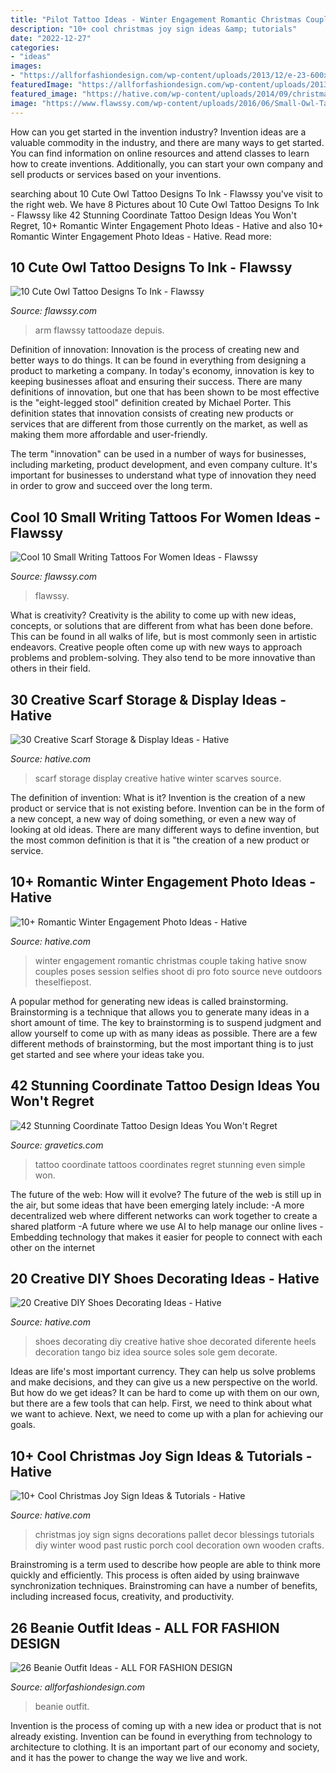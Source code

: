 ```yaml
---
title: "Pilot Tattoo Ideas - Winter Engagement Romantic Christmas Couple Taking Hative Snow Couples Poses Session Selfies Shoot Di Pro Foto Source Neve Outdoors Theselfiepost"
description: "10+ cool christmas joy sign ideas &amp; tutorials"
date: "2022-12-27"
categories:
- "ideas"
images:
- "https://allforfashiondesign.com/wp-content/uploads/2013/12/e-23-600x880.jpg"
featuredImage: "https://allforfashiondesign.com/wp-content/uploads/2013/12/e-23-600x880.jpg"
featured_image: "https://hative.com/wp-content/uploads/2014/09/christmas-joy-sign/10-christmas-joy-sign-ideas-and-tutorials.jpg"
image: "https://www.flawssy.com/wp-content/uploads/2016/06/Small-Owl-Tattoo-Designs.jpg"
---
```



How can you get started in the invention industry?
Invention ideas are a valuable commodity in the industry, and there are many ways to get started. You can find information on online resources and attend classes to learn how to create inventions. Additionally, you can start your own company and sell products or services based on your inventions.

	

		
searching about 10 Cute Owl Tattoo Designs To Ink - Flawssy you've visit to the right web. We have 8 Pictures about 10 Cute Owl Tattoo Designs To Ink - Flawssy like 42 Stunning Coordinate Tattoo Design Ideas You Won&#039;t Regret, 10+ Romantic Winter Engagement Photo Ideas - Hative and also 10+ Romantic Winter Engagement Photo Ideas - Hative. Read more:
		
    
## 10 Cute Owl Tattoo Designs To Ink - Flawssy

<img loading=lazy src="https://www.flawssy.com/wp-content/uploads/2016/06/Small-Owl-Tattoo-Designs.jpg" onerror="this.onerror=null;this.src='https://tse4.mm.bing.net/th?id=OIP.FGU_Xeho7diCw1woC4VWkgHaJ4&amp;pid=15.1';" alt="10 Cute Owl Tattoo Designs To Ink - Flawssy">

_Source: flawssy.com_

>arm flawssy tattoodaze depuis. 

	

Definition of innovation:
Innovation is the process of creating new and better ways to do things. It can be found in everything from designing a product to marketing a company. In today's economy, innovation is key to keeping businesses afloat and ensuring their success.
There are many definitions of innovation, but one that has been shown to be most effective is the "eight-legged stool" definition created by Michael Porter. This definition states that innovation consists of creating new products or services that are different from those currently on the market, as well as making them more affordable and user-friendly.

The term "innovation" can be used in a number of ways for businesses, including marketing, product development, and even company culture. It's important for businesses to understand what type of innovation they need in order to grow and succeed over the long term.

    
## Cool 10 Small Writing Tattoos For Women Ideas - Flawssy

<img loading=lazy src="https://www.flawssy.com/wp-content/uploads/2016/06/Love-Quote-Tattoos-for-Women.jpg" onerror="this.onerror=null;this.src='https://tse4.mm.bing.net/th?id=OIP.KLfxiReX17jqWb1v1u_HngHaLL&amp;pid=15.1';" alt="Cool 10 Small Writing Tattoos For Women Ideas - Flawssy">

_Source: flawssy.com_

>flawssy. 

	

What is creativity?
Creativity is the ability to come up with new ideas, concepts, or solutions that are different from what has been done before. This can be found in all walks of life, but is most commonly seen in artistic endeavors. Creative people often come up with new ways to approach problems and problem-solving. They also tend to be more innovative than others in their field.

    
## 30 Creative Scarf Storage &amp; Display Ideas - Hative

<img loading=lazy src="https://hative.com/wp-content/uploads/2015/03/scarf-storage-ideas/4-creative-scarf-storage-and-display-ideas.jpg" onerror="this.onerror=null;this.src='https://tse3.mm.bing.net/th?id=OIP.rnm8gfVyBMAJM-78RhnqxwHaJ4&amp;pid=15.1';" alt="30 Creative Scarf Storage &amp; Display Ideas - Hative">

_Source: hative.com_

>scarf storage display creative hative winter scarves source. 

	

The definition of invention: What is it?
Invention is the creation of a new product or service that is not existing before. Invention can be in the form of a new concept, a new way of doing something, or even a new way of looking at old ideas. There are many different ways to define invention, but the most common definition is that it is "the creation of a new product or service.

    
## 10+ Romantic Winter Engagement Photo Ideas - Hative

<img loading=lazy src="https://hative.com/wp-content/uploads/2014/11/winter-engagement-photo-ideas/5-winter-engagement-photo-ideas.jpg" onerror="this.onerror=null;this.src='https://tse4.mm.bing.net/th?id=OIP.bRwovrPDmfY-iKnzPdUezAHaLH&amp;pid=15.1';" alt="10+ Romantic Winter Engagement Photo Ideas - Hative">

_Source: hative.com_

>winter engagement romantic christmas couple taking hative snow couples poses session selfies shoot di pro foto source neve outdoors theselfiepost. 

	

A popular method for generating new ideas is called brainstorming. Brainstorming is a technique that allows you to generate many ideas in a short amount of time. The key to brainstorming is to suspend judgment and allow yourself to come up with as many ideas as possible. There are a few different methods of brainstorming, but the most important thing is to just get started and see where your ideas take you.

    
## 42 Stunning Coordinate Tattoo Design Ideas You Won&#039;t Regret

<img loading=lazy src="https://www.gravetics.com/wp-content/uploads/2017/03/Even-More-Simple.jpg" onerror="this.onerror=null;this.src='https://tse3.mm.bing.net/th?id=OIP.iUOhS51RpOgckJhATtJtIwHaJ4&amp;pid=15.1';" alt="42 Stunning Coordinate Tattoo Design Ideas You Won&#039;t Regret">

_Source: gravetics.com_

>tattoo coordinate tattoos coordinates regret stunning even simple won. 

	

The future of the web: How will it evolve?
The future of the web is still up in the air, but some ideas that have been emerging lately include: 
-A more decentralized web where different networks can work together to create a shared platform 
-A future where we use AI to help manage our online lives 
-Embedding technology that makes it easier for people to connect with each other on the internet

    
## 20 Creative DIY Shoes Decorating Ideas - Hative

<img loading=lazy src="https://hative.com/wp-content/uploads/2014/07/shoes-decorating-ideas/8-shoes-decorating-ideas.jpg" onerror="this.onerror=null;this.src='https://tse2.mm.bing.net/th?id=OIP.ATVj1w82Yht3MjnvG5GkmAHaLI&amp;pid=15.1';" alt="20 Creative DIY Shoes Decorating Ideas - Hative">

_Source: hative.com_

>shoes decorating diy creative hative shoe decorated diferente heels decoration tango biz idea source soles sole gem decorate. 

	

Ideas are life's most important currency. They can help us solve problems and make decisions, and they can give us a new perspective on the world. But how do we get ideas? It can be hard to come up with them on our own, but there are a few tools that can help. First, we need to think about what we want to achieve. Next, we need to come up with a plan for achieving our goals.

    
## 10+ Cool Christmas Joy Sign Ideas &amp; Tutorials - Hative

<img loading=lazy src="https://hative.com/wp-content/uploads/2014/09/christmas-joy-sign/10-christmas-joy-sign-ideas-and-tutorials.jpg" onerror="this.onerror=null;this.src='https://tse4.mm.bing.net/th?id=OIP.l2F_ERFExURqzRMtj-SSXQHaJ4&amp;pid=15.1';" alt="10+ Cool Christmas Joy Sign Ideas &amp; Tutorials - Hative">

_Source: hative.com_

>christmas joy sign signs decorations pallet decor blessings tutorials diy winter wood past rustic porch cool decoration own wooden crafts. 

	

Brainstroming is a term used to describe how people are able to think more quickly and efficiently. This process is often aided by using brainwave synchronization techniques. Brainstroming can have a number of benefits, including increased focus, creativity, and productivity.

    
## 26 Beanie Outfit Ideas - ALL FOR FASHION DESIGN

<img loading=lazy src="https://allforfashiondesign.com/wp-content/uploads/2013/12/e-23-600x880.jpg" onerror="this.onerror=null;this.src='https://tse4.mm.bing.net/th?id=OIP.JFec5LO1Xriqb85OR4mFNwHaK3&amp;pid=15.1';" alt="26 Beanie Outfit Ideas - ALL FOR FASHION DESIGN">

_Source: allforfashiondesign.com_

>beanie outfit. 

	

Invention is the process of coming up with a new idea or product that is not already existing. Invention can be found in everything from technology to architecture to clothing. It is an important part of our economy and society, and it has the power to change the way we live and work.

